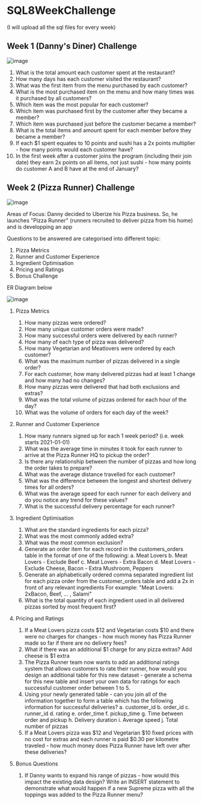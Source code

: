 # SQL8WeekChallenge

(I will upload all the sql files for every week)

## **Week 1 (Danny's Diner) Challenge**

![image](https://user-images.githubusercontent.com/26146479/167309111-50470b0d-b43a-4b53-aece-096608950e8b.png)

1. What is the total amount each customer spent at the restaurant?
2. How many days has each customer visited the restaurant?
3. What was the first item from the menu purchased by each customer?
4. What is the most purchased item on the menu and how many times was it purchased by all customers?
5. Which item was the most popular for each customer?
6. Which item was purchased first by the customer after they became a member?  
7. Which item was purchased just before the customer became a member?
8. What is the total items and amount spent for each member before they became a member?
9.  If each $1 spent equates to 10 points and sushi has a 2x points multiplier - how many points would each customer have?
10. In the first week after a customer joins the program (including their join date) they earn 2x points on all items, not just sushi - how many points do customer A and B have at the end of January?

## **Week 2 (Pizza Runner) Challenge**

![image](https://user-images.githubusercontent.com/26146479/167879674-116e3a28-44cb-4c5a-aedc-f6e4fba0d09f.png)


Areas of Focus:
Danny decided to Uberize his Pizza business. So, he launches "Pizza Runner" (runners recruited to deliver pizza from his home) and is developping an app

Questions to be answered are categorised into different topic:

1. Pizza Metrics
2. Runner and Customer Experience
3. Ingredient Optimisation
4. Pricing and Ratings
5. Bonus Challenge

ER Diagram below

![image](https://user-images.githubusercontent.com/26146479/167879862-a5234d3d-a28e-4ef8-a2bb-7220d87e8298.png)

1. Pizza Metrics
    1. How many pizzas were ordered?
    2. How many unique customer orders were made?
    3. How many successful orders were delivered by each runner?
    4. How many of each type of pizza was delivered?
    5. How many Vegetarian and Meatlovers were ordered by each customer?
    6. What was the maximum number of pizzas delivered in a single order?
    7. For each customer, how many delivered pizzas had at least 1 change and how many had no changes?
    8. How many pizzas were delivered that had both exclusions and extras?
    9. What was the total volume of pizzas ordered for each hour of the day?
    10. What was the volume of orders for each day of the week?

2. Runner and Customer Experience
    1. How many runners signed up for each 1 week period? (i.e. week starts 2021-01-01)
    2. What was the average time in minutes it took for each runner to arrive at the Pizza Runner HQ to pickup the order?
    3. Is there any relationship between the number of pizzas and how long the order takes to prepare?
    4. What was the average distance travelled for each customer?
    5. What was the difference between the longest and shortest delivery times for all orders?
    6. What was the average speed for each runner for each delivery and do you notice any trend for these values?
    7. What is the successful delivery percentage for each runner?
    
3. Ingredient Optimisation
    1. What are the standard ingredients for each pizza?
    2. What was the most commonly added extra?
    3. What was the most common exclusion?
    4. Generate an order item for each record in the customers_orders table in the format of one of the following:
        a. Meat Lovers
        b. Meat Lovers - Exclude Beef
        c. Meat Lovers - Extra Bacon
        d. Meat Lovers - Exclude Cheese, Bacon - Extra Mushroom, Peppers
    5. Generate an alphabetically ordered comma separated ingredient list for each pizza order from the customer_orders table and add a 2x in front of any relevant ingredients
    For example: "Meat Lovers: 2xBacon, Beef, ... , Salami"
    6. What is the total quantity of each ingredient used in all delivered pizzas sorted by most frequent first?
    
4. Pricing and Ratings
    1. If a Meat Lovers pizza costs $12 and Vegetarian costs $10 and there were no charges for changes -
        how much money has Pizza Runner made so far if there are no delivery fees?
    2. What if there was an additional $1 charge for any pizza extras?
        Add cheese is $1 extra
    3. The Pizza Runner team now wants to add an additional ratings system that allows customers to rate their runner, how would you design an additional table for         this new dataset - generate a schema for this new table and insert your own data for ratings for each successful customer order between 1 to 5.
    4. Using your newly generated table - can you join all of the information together to form a table which has the following information for successful                   deliveries?
        a. customer_id
        b. order_id
        c. runner_id
        d. rating
        e. order_time
        f. pickup_time
        g. Time between order and pickup
        h. Delivery duration
        i. Average speed
        j. Total number of pizzas
    5. If a Meat Lovers pizza was $12 and Vegetarian $10 fixed prices with no cost for extras and each runner is paid $0.30 per kilometre traveled - how much money         does Pizza Runner have left over after these deliveries?

5. Bonus Questions
    1. If Danny wants to expand his range of pizzas - how would this impact the existing data design? Write an INSERT statement to demonstrate what would happen            if a new Supreme pizza with all the toppings was added to the Pizza Runner menu?
